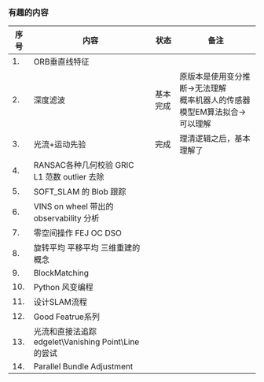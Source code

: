 <!--
 * @Author: Liu Weilong
 * @Date: 2021-01-29 16:41:49
 * @LastEditors: Liu Weilong
 * @LastEditTime: 2021-03-06 21:15:55
 * @FilePath: /3rd-test-learning/work_record/learning_task/week_plan_collection_2021/interesting_target.md
 * @Description: 
-->
### 有趣的内容
序号|内容|状态|备注
---|---|---|---
1. |ORB垂直线特征||           
2. |深度滤波|基本完成|原版本是使用变分推断->无法理解<br>概率机器人的传感器模型EM算法拟合->可以理解            
3. |光流+运动先验|完成|理清逻辑之后，基本理解了
4. |RANSAC各种几何校验 GRIC <br>L1 范数 outlier 去除||
5. |SOFT_SLAM 的 Blob 跟踪||
6. |VINS on wheel 带出的 observability 分析||
7. |零空间操作 FEJ OC DSO||
8. |旋转平均 平移平均 三维重建的概念||
9. |BlockMatching||
10. |Python 风变编程||
11. |设计SLAM流程||  
12. |Good Featrue系列||
13. |光流和直接法追踪edgelet\Vanishing Point\Line 的尝试||
14. |Parallel Bundle Adjustment ||